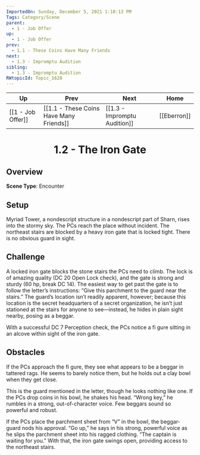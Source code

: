 ```yaml
---
ImportedOn: Sunday, December 5, 2021 1:10:13 PM
Tags: Category/Scene
parent:
  - 1 - Job Offer
up:
  - 1 - Job Offer
prev:
  - 1.1 - These Coins Have Many Friends
next:
  - 1.3 - Impromptu Audition
sibling:
  - 1.3 - Impromptu Audition
RWtopicId: Topic_1620
---
```


| Up | Prev | Next | Home |
|----|------|------|------|
| [[1 - Job Offer]] | [[1.1 - These Coins Have Many Friends]] | [[1.3 - Impromptu Audition]] | [[Eberron]] |

# <center>1.2 - The Iron Gate</center>

## Overview

**Scene Type**: Encounter

## Setup

Myriad Tower, a nondescript structure in a nondescript part of Sharn, rises into the stormy sky. The PCs reach the place without incident. The northeast stairs are blocked by a heavy iron gate that is locked tight. There is no obvious guard in sight.

## Challenge

A locked iron gate blocks the stone stairs the PCs need to climb. The lock is of amazing quality (DC 20 Open Lock check), and the gate is strong and sturdy (60 hp, break DC 14). The easiest way to get past the gate is to follow the letter’s instructions: “Give this parchment to the guard near the stairs.” The guard’s location isn’t readily apparent, however; because this location is the secret headquarters of a secret organization, he isn’t just stationed at the stairs for anyone to see—instead, he hides in plain sight nearby, posing as a beggar.

With a successful DC 7 Perception check, the PCs notice a fi gure sitting in an alcove within sight of the iron gate.

## Obstacles

If the PCs approach the fi gure, they see what appears to be a beggar in tattered rags. He seems to barely notice them, but he holds out a clay bowl when they get close.

This is the guard mentioned in the letter, though he looks nothing like one. If the PCs drop coins in his bowl, he shakes his head. “Wrong key,” he rumbles in a strong, out-of-character voice. Few beggars sound so powerful and robust.

If the PCs place the parchment sheet from “V” in the bowl, the beggar-guard nods his approval. “Go up,” he says in his strong, powerful voice as he slips the parchment sheet into his ragged clothing. “The captain is waiting for you.” With that, the iron gate swings open, providing access to the northeast stairs.
